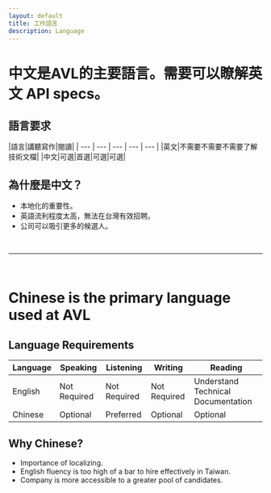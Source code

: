 ```yaml
---
layout: default
title: 工作語言
description: Language
---
```


# 中文是AVL的主要語言。需要可以瞭解英文 API specs。

## 語言要求

|語言|講聽寫作|閱讀|
| --- | --- | --- | --- | --- |
|英文|不需要不需要不需要了解技術文檔|
|中文|可選|首選|可選|可選|

## 為什麼是中文？

* 本地化的重要性。
* 英語流利程度太高，無法在台灣有效招聘。
* 公司可以吸引更多的候選人。

<br>

---

<br>

# Chinese is the primary language used at AVL

## Language Requirements

| Language | Speaking | Listening | Writing | Reading |
| --- | --- | --- | --- | --- |
| English | Not Required | Not Required | Not Required | Understand Technical Documentation |
| Chinese | Optional | Preferred | Optional | Optional |

## Why Chinese?

* Importance of localizing.
* English fluency is too high of a bar to hire effectively in Taiwan.
* Company is more accessible to a greater pool of candidates.